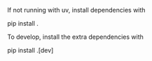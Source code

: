 If not running with uv, install dependencies with 

pip install .

To develop, install the extra dependencies with

pip install .[dev]